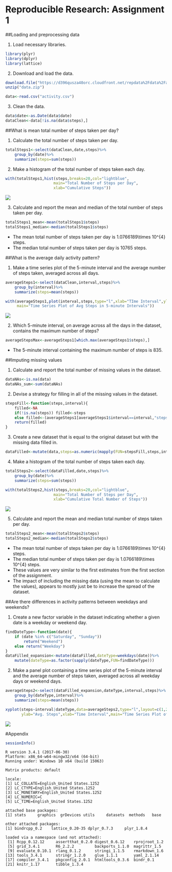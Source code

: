 Reproducible Research: Assignment 1
===================================

##Loading and preprocessing data

1. Load necessary libraries.

```r
library(plyr)
library(dplyr)
library(lattice)
```

2. Download and load the data.

```r
download.file("https://d396qusza40orc.cloudfront.net/repdata%2Fdata%2Factivity.zip","data.zip")
unzip("data.zip")

data<-read.csv("activity.csv")
```

3. Clean the data.

```r
data$date<-as.Date(data$date)
dataClean<-data[!is.na(data$steps),]
```


##What is mean total number of steps taken per day?

1. Calculate the total number of steps taken per day.

```r
totalSteps1<-select(dataClean,date,steps)%>%
    group_by(date)%>%
    summarize(steps=sum(steps))
```

2. Make a histogram of the total number of steps taken each day.

```r
with(totalSteps1,hist(steps,breaks=20,col="lightblue",
                     main="Total Number of Steps per Day", 
                     xlab="Cumulative Steps"))
```

![](PA1_template_files/figure-html/part2b-1.png)<!-- -->

3. Calculate and report the mean and median of the total number of steps taken per day.

```r
totalSteps1_mean<-mean(totalSteps1$steps)
totalSteps1_median<-median(totalSteps1$steps)
```

- The mean total number of steps taken per day is 1.0766189\times 10^{4} steps.
- The median total number of steps taken per day is 10765 steps.


##What is the average daily activity pattern?

1. Make a time series plot of the 5-minute interval and the average number of steps taken, averaged across all days.

```r
averageSteps1<-select(dataClean,interval,steps)%>%
    group_by(interval)%>%
    summarize(steps=mean(steps))

with(averageSteps1,plot(interval,steps,type="l",xlab="TIme Interval",ylab="Avg. Steps",
     main="Time Series Plot of Avg Steps in 5-minute Intervals"))
```

![](PA1_template_files/figure-html/part3a-1.png)<!-- -->

2. Which 5-minute interval, on average across all the days in the dataset, contains the maximum number of steps?

```r
averageStepsMax<-averageSteps1[which.max(averageSteps1$steps),]
```

- The 5-minute interval containing the maximum number of steps is 835.


##Imputing missing values

1. Calculate and report the total number of missing values in the dataset.

```r
dataNAs<-is.na(data)
dataNAs_sum<-sum(dataNAs)
```

2. Devise a strategy for filling in all of the missing values in the dataset.

```r
stepsFill<-function(steps,interval){
    filled<-NA
    if(!is.na(steps)) filled<-steps
    else filled<-(averageSteps1[averageSteps1$interval==interval,"steps"])
    return(filled)
}
```

3. Create a new dataset that is equal to the original dataset but with the missing data filled in.

```r
dataFilled<-mutate(data,steps=as.numeric(mapply(FUN=stepsFill,steps,interval)))
```

4. Make a histogram of the total number of steps taken each day.

```r
totalSteps2<-select(dataFilled,date,steps)%>%
    group_by(date)%>%
    summarize(steps=sum(steps))

with(totalSteps2,hist(steps,breaks=20,col="lightblue",
                     main="Total Number of Steps per Day", 
                     xlab="Cumulative Total Number of Steps"))
```

![](PA1_template_files/figure-html/part4d-1.png)<!-- -->

5. Calculate and report the mean and median total number of steps taken per day.

```r
totalSteps2_mean<-mean(totalSteps2$steps)
totalSteps2_median<-median(totalSteps2$steps)
```

- The mean total number of steps taken per day is 1.0766189\times 10^{4} steps.
- The median total number of steps taken per day is 1.0766189\times 10^{4} steps.
- These values are very similar to the first estimates from the first section of the assignment.
- The impact of including the missing data (using the mean to calculate the values), appears to mostly just be to increase the spread of the dataset.


##Are there differences in activity patterns between weekdays and weekends?

1. Create a new factor variable in the dataset indicating whether a given date is a weekday or weekend day.

```r
findDateType<-function(date){
    if (date %in% c("Saturday", "Sunday"))
        return("Weekend")
    else return("Weekday")
}
dataFilled_expansion<-mutate(dataFilled,dateType=weekdays(date))%>%
    mutate(dateType=as.factor(sapply(dateType,FUN=findDateType)))
```

2. Make a panel plot containing a time series plot of the 5-minute interval and the average number of steps taken, averaged across all weekday days or weekend days.

```r
averageSteps2<-select(dataFilled_expansion,dateType,interval,steps)%>%
    group_by(dateType,interval)%>%
    summarize(steps=mean(steps))

xyplot(steps~interval|dateType,data=averageSteps2,type="l",layout=c(1,2),
       ylab="Avg. Steps",xlab="Time Interval",main="Time Series Plot of Avg Steps in 5-minute Intervals")
```

![](PA1_template_files/figure-html/part5b-1.png)<!-- -->

#Appendix

```r
sessionInfo()
```

```
R version 3.4.1 (2017-06-30)
Platform: x86_64-w64-mingw32/x64 (64-bit)
Running under: Windows 10 x64 (build 15063)

Matrix products: default

locale:
[1] LC_COLLATE=English_United States.1252 
[2] LC_CTYPE=English_United States.1252   
[3] LC_MONETARY=English_United States.1252
[4] LC_NUMERIC=C                          
[5] LC_TIME=English_United States.1252    

attached base packages:
[1] stats     graphics  grDevices utils     datasets  methods   base     

other attached packages:
[1] bindrcpp_0.2    lattice_0.20-35 dplyr_0.7.3     plyr_1.8.4     

loaded via a namespace (and not attached):
 [1] Rcpp_0.12.12     assertthat_0.2.0 digest_0.6.12    rprojroot_1.2   
 [5] grid_3.4.1       R6_2.2.2         backports_1.1.0  magrittr_1.5    
 [9] evaluate_0.10.1  rlang_0.1.2      stringi_1.1.5    rmarkdown_1.6   
[13] tools_3.4.1      stringr_1.2.0    glue_1.1.1       yaml_2.1.14     
[17] compiler_3.4.1   pkgconfig_2.0.1  htmltools_0.3.6  bindr_0.1       
[21] knitr_1.17       tibble_1.3.4    
```
